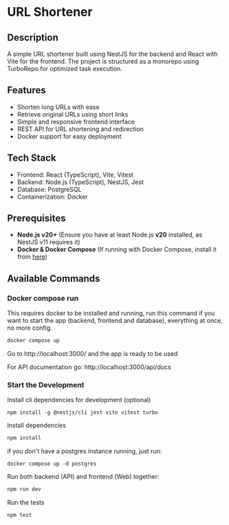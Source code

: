 # URL Shortener
## Description
A simple URL shortener built using NestJS for the backend and React with Vite for the frontend. The project is structured as a monorepo using TurboRepo for optimized task execution.

## Features

- Shorten long URLs with ease 
- Retrieve original URLs using short links 
- Simple and responsive frontend interface 
- REST API for URL shortening and redirection 
- Docker support for easy deployment

## Tech Stack

- Frontend: React (TypeScript), Vite, Vitest 
- Backend: Node.js (TypeScript), NestJS, Jest
- Database: PostgreSQL
- Containerization: Docker

## Prerequisites
- **Node.js v20+** (Ensure you have at least Node.js **v20** installed, as NestJS v11 requires it)
- **Docker & Docker Compose** (If running with Docker Compose, install it from [here](https://docs.docker.com/compose/install/))


## Available Commands

### Docker compose run
This requires docker to be installed and running, run this command if you want to start the app (backend, frontend and database), everything at once, no more config.
```sh
docker compose up
```

Go to http://localhost:3000/ and the app is ready to be used

For API documentation go: http://localhost:3000/api/docs

### Start the Development 
Install cli dependencies for development (optional)
```
npm install -g @nestjs/cli jest vite vitest turbo
```
Install dependencies 
```sh
npm install
```
if you don't have a postgres instance running, just run:
```
docker compose up -d postgres
```

Run both backend (API) and frontend (Web) together:
```sh
npm run dev
```

Run the tests
```
npm test
```

